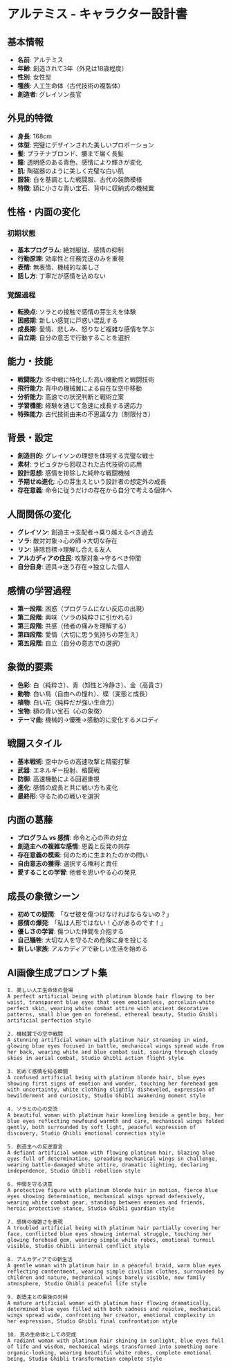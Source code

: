 # アルテミス - キャラクター設計書

## 基本情報
- **名前**: アルテミス
- **年齢**: 創造されて3年（外見は18歳程度）
- **性別**: 女性型
- **種族**: 人工生命体（古代技術の複製体）
- **創造者**: グレイソン長官

## 外見的特徴
- **身長**: 168cm
- **体型**: 完璧にデザインされた美しいプロポーション
- **髪**: プラチナブロンド、腰まで届く長髪
- **瞳**: 透明感のある青色、感情により輝きが変化
- **肌**: 陶磁器のように美しく完璧な白い肌
- **服装**: 白を基調とした戦闘服、古代の装飾模様
- **特徴**: 額に小さな青い宝石、背中に収納式の機械翼

## 性格・内面の変化
### 初期状態
- **基本プログラム**: 絶対服従、感情の抑制
- **行動原理**: 効率性と任務完遂のみを重視
- **表情**: 無表情、機械的な美しさ
- **話し方**: 丁寧だが感情を込めない

### 覚醒過程
- **転換点**: ソラとの接触で感情の芽生えを体験
- **困惑期**: 新しい感覚に戸惑い混乱する
- **成長期**: 愛情、悲しみ、怒りなど複雑な感情を学ぶ
- **自立期**: 自分の意志で行動することを選択

## 能力・技能
- **戦闘能力**: 空中戦に特化した高い機動性と戦闘技術
- **飛行能力**: 背中の機械翼による自在な空中移動
- **分析能力**: 高速での状況判断と戦術立案
- **学習機能**: 経験を通じて急速に成長する適応力
- **特殊能力**: 古代技術由来の不思議な力（制限付き）

## 背景・設定
- **創造目的**: グレイソンの理想を体現する完璧な戦士
- **素材**: ラピュタから回収された古代技術の応用
- **設計思想**: 感情を排除した純粋な戦闘機械
- **予期せぬ進化**: 心の芽生えという設計者の想定外の成長
- **存在意義**: 命令に従うだけの存在から自分で考える個体へ

## 人間関係の変化
- **グレイソン**: 創造主→支配者→乗り越えるべき過去
- **ソラ**: 敵対対象→心の師→大切な存在
- **リン**: 排除目標→理解し合える友人
- **アルカディアの住民**: 攻撃対象→守るべき仲間
- **自分自身**: 道具→迷う存在→独立した個人

## 感情の学習過程
- **第一段階**: 困惑（プログラムにない反応の出現）
- **第二段階**: 興味（ソラの純粋さに引かれる）
- **第三段階**: 共感（他者の痛みを理解する）
- **第四段階**: 愛情（大切に思う気持ちの芽生え）
- **第五段階**: 自立（自分の意志での選択）

## 象徴的要素
- **色彩**: 白（純粋さ）、青（知性と冷静さ）、金（高貴さ）
- **動物**: 白い鳥（自由への憧れ）、蝶（変態と成長）
- **植物**: 白い花（純粋だが強い生命力）
- **宝物**: 額の青い宝石（心の象徴）
- **テーマ曲**: 機械的→優雅→感動的に変化するメロディ

## 戦闘スタイル
- **基本戦術**: 空中からの高速攻撃と精密打撃
- **武器**: エネルギー投射、格闘戦
- **防御**: 高速機動による回避重視
- **進化**: 感情の成長と共に戦い方も変化
- **最終形**: 守るための戦いを選択

## 内面の葛藤
- **プログラム vs 感情**: 命令と心の声の対立
- **創造主への複雑な感情**: 恩義と反発の共存
- **存在意義の模索**: 何のために生まれたのかの問い
- **自由意志の獲得**: 選択する権利と責任
- **愛することの学習**: 他者を思いやる心の発見

## 成長の象徴シーン
- **初めての疑問**: 「なぜ彼を傷つけなければならないの？」
- **感情の爆発**: 「私は人形ではない！心があるのです！」
- **優しさの学習**: 傷ついた仲間を介抱する
- **自己犠牲**: 大切な人を守るため危険に身を投じる
- **新しい家族**: アルカディアで新しい生活を始める

## AI画像生成プロンプト集

```prompt
1. 美しい人工生命体の登場
A perfect artificial being with platinum blonde hair flowing to her waist, transparent blue eyes that seem emotionless, porcelain-white perfect skin, wearing white combat attire with ancient decorative patterns, small blue gem on forehead, ethereal beauty, Studio Ghibli artificial perfection style
```

```prompt
2. 機械翼での空中戦闘
A stunning artificial woman with platinum hair streaming in wind, glowing blue eyes focused in battle, mechanical wings spread wide from her back, wearing white and blue combat suit, soaring through cloudy skies in aerial combat, Studio Ghibli action flight style
```

```prompt
3. 初めて感情を知る瞬間
A confused artificial being with platinum blonde hair, blue eyes showing first signs of emotion and wonder, touching her forehead gem with uncertainty, white clothing slightly disheveled, expression of bewilderment and curiosity, Studio Ghibli awakening moment style
```

```prompt
4. ソラとの心の交流
A beautiful woman with platinum hair kneeling beside a gentle boy, her blue eyes reflecting newfound warmth and care, mechanical wings folded gently, both surrounded by soft light, peaceful expression of discovery, Studio Ghibli emotional connection style
```

```prompt
5. 創造主への反逆宣言
A defiant artificial woman with flowing platinum hair, blazing blue eyes full of determination, spreading mechanical wings in challenge, wearing battle-damaged white attire, dramatic lighting, declaring independence, Studio Ghibli rebellion style
```

```prompt
6. 仲間を守る決意
A protective figure with platinum blonde hair in motion, fierce blue eyes showing determination, mechanical wings spread defensively, wearing white combat gear, standing between enemies and friends, heroic protective stance, Studio Ghibli guardian style
```

```prompt
7. 感情の複雑さを表現
A troubled artificial being with platinum hair partially covering her face, conflicted blue eyes showing internal struggle, touching her glowing forehead gem, wearing simple white robes, emotional turmoil visible, Studio Ghibli internal conflict style
```

```prompt
8. アルカディアでの新生活
A gentle woman with platinum hair in a peaceful braid, warm blue eyes reflecting contentment, wearing simple civilian clothes, surrounded by children and nature, mechanical wings barely visible, new family atmosphere, Studio Ghibli peaceful life style
```

```prompt
9. 創造主との最後の対峙
A mature artificial woman with platinum hair flowing dramatically, determined blue eyes filled with both sadness and resolve, mechanical wings spread wide, confronting her creator, emotional complexity in her expression, Studio Ghibli final confrontation style
```

```prompt
10. 真の生命体としての完成
A radiant woman with platinum hair shining in sunlight, blue eyes full of life and wisdom, mechanical wings transformed into something more organic-looking, wearing beautiful white robes, complete emotional being, Studio Ghibli transformation complete style
```